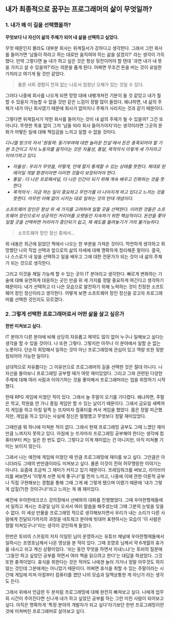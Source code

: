 ## 내가 최종적으로 꿈꾸는 프로그래머의 삶이 무엇일까?

### 1. 내가 왜 이 길을 선택했을까?

**무엇보다 나 자신이 삶의 주체가 되어 내 삶을 선택하고 싶었다.**

무엇 때문인지 몰라도 대부분 회사는 위계질서가 강하다고 생각한다. 그래서 그런 회사를 들어가면 '남들이 하라고 하는 대로만 움직여야 하는 삶을 살겠지?' 라는 생각이 가득했다. 만약 그렇다면 늘 내가 하고 싶은 것은 항상 뒷전이어야 할 텐데 '과연 내가 내 뜻을 가지고 살 수 있을까?'라는 의문을 품게 된다. 어쩌면 무조건 돈을 버는 것이 유일한 가치라고 여기게 될 것만 같았다.

> 물론 사회 경험이 전혀 없는 나로서 엄청난 오해가 있는 것일 수 있다.

그러다 나중에 회사를 나오게 되면 망망 대에 내팽개쳐진 기분이 들 것 같았고 내가 뭘 할 수 있을지 가늠할 수 없을 것만 같은 느낌이 정말 많이 들었다. 왜냐하면, 내 삶의 주체가 내가 아닌 회사였기 때문에 회사가 없어지니 주체가 사라지는 것과 같기 때문이다.

그렇다면 위계질서가 약한 회사를 들어가는 것이 내 삶의 주체가 될 수 있을까? 그건 또 아니다. 뚜렷한 목표 없이 그저 '남들 따라 회사 들어가야지'라는 생각이라면 그곳의 문화가 어떻든 일에 대해 책임감을 느끼고 일할 수 없을 것이다.

*다니엘 핑크의 저서 '원동력: 동기부여에 대한 놀라운 진실'에서 돈은 충족되어야 할 기본 조건이고 지식 노동자를 움직이는 것은 자율성, 통달, 목적의식 이렇게 세 가지라고 이야기하고 있다.*

- *자율성 : 우리가 무엇을, 어떻게, 언제 할지 통제할 수 있는 상태를 뜻한다. 제대로 된 에자일 개발 환경이라면 이러한 것들이 보장되어야 한다.*
- *통달 : 더 나은 프로페셔널, 더 나은 인간이 되기 위해 계속 배우고 진화하는 것을 뜻한다.*
- *목적의식 : 지금 하는 일이 중요하고 무언가를 더 나아지게 하고 있다고 느끼는 것을 뜻한다. 아무런 이해 없이 시키는 대로 일하는 것의 반대 개념이다.*

*소프트웨어 장인은 항상 위 세 가지를 고려하여 일할 곳을 선택한다. 이러한 것들은 소프트웨어 장인으로서 성공적인 커리어를 오랫동안 지속하기 위한 핵심적이다. 돈만을 쫓아 일할 곳을 선택하면 커리어가 중단되기 쉽고, 제 궤도를 돌려놓기가 거의 불가능하다.*

> 소프트웨어 장인 정신 중에서...

위 내용은 최근에 읽었던 책에서 나오는 한 부분을 가져온 것이다. 막연하게 생각하고 희망했던 나의 직업 선택과 앞으로의 삶의 자세에 대해 명확하게 정리해준 말이다. 결국, 나 스스로가 내 일을 선택하고 일을 배우고 그에 대한 전문가가 되는 것이 내 삶의 주체가 되는 것으로 생각한다.

그리고 이것을 제일 가능케 할 수 있는 곳이 IT 분야라고 생각한다. 빠르게 변화하는 기술에 대해 유연하게 대응하는 곳인 만큼 위 세 가지를 정말 중요하게 여긴다고 생각하기 때문이다. 내가 선택하고 더 나은 모습으로 발전하기 위해 노력하는 것이 진정한 소프트웨어 장인 정신이라고 생각한다. 어떻게 보면 소프트웨어 장인 정신을 갖고자 프로그래머를 선택한 것인지도 모르겠다.

### 2. 그렇게 선택한 프로그래머로서 어떤 삶을 살고 싶은가

**한번 미쳐보고 싶다.**

IT 분야가 다른 분야에 비해 상당히 자유롭고 제약도 많이 없어 누구나 일해보고 싶다는 생각을 할 수 있을 것이다. 나 또한 그렇다. 그렇지만 아무나 이 분야에서 일할 순 없는 노릇이다. 단순히 희망해서 일하는 것이 아닌 프로그래밍에 관심이 있고 역량 또한 뒷받침되어야 가능한 일이다.

상대적으로 자유롭다는 그 이유만으로 프로그래머의 길을 선택한 것은 절대 아니다. 나 자신을 돌아보니 프로그래밍 공부할 때가 여럿 재미있었다. 그리고 그와 관련된 다양한 주제에 대해 여러 사람과 이야기하는 것을 좋아해서 프로그래머라는 업을 희망하기 시작했다.

한때 RPG 게임에 미쳤던 적이 있다. 그래서 늘 주말이 오기를 기다렸다. 왜냐하면, 주말은 학교, 학원을 안 가니 종일 게임만 할 수 있는 날이기 때문이다. 그래서 금요일 새벽까지 게임을 하고 아침 일찍 눈 뜨자마자 컴퓨터를 켜서 게임을 했었다. 몸은 정말 피곤했지만, 게임을 하고 있다는 사실에 정신은 멀쩡했고 무엇보다 정말 재미있었다.

그때만큼 뭐 하나에 미쳐본 적이 없다. 그래서 현재 프로그래밍 공부도 그때 느꼈던 재미만큼 느껴지지 못하고 있다. 아침에 눈 뜨자마자 프로그래밍 공부해야 한다는 생각에 컴퓨터부터 켜는 일은 한 번도 없다. 그렇다고 이게 재미없는 건 아니지만, 아직 미쳐볼 기미는 보이지 않는다.

그래서 나는 예전에 게임에 미쳤던 때 만큼 프로그래밍에 재미를 보고 싶다. 그만큼은 아니더라도 그때의 반만큼이라도 미쳐보고 싶다. 물론 이것이 전혀 허무맹랑한 이야기는 아니다. 요즘에 조금씩 그 재미가 커지고 있기 때문이다. 프레임워크를 써보고, 라이브러리를 써보면서 '이렇게 쓰면 되게 좋구나!'를 먼저 느끼고, 나중에 이에 관한 이론적 공부나 직접 구현해보는 경험을 통해 그때 그게 왜 그렇게 됐으며 이랬기 때문에 '내가 그렇게 삽질(?)한 것이구나!'라고 느끼는 게 꽤 재미있다.

예전에 우아한테크코스 강의장에서 선배와의 대화를 진행했었다. 그때 우아한형제들에서 일하고 계시는 조광일 님이 오셔서 여러 말씀을 해주셨는데 그때 그분의 눈빛을 잊을 수 없다. 이 세상 만물을 프로그래밍 적으로 생각해보자면서 우리가 내는 소리가 다른 사람에게 전달되기까지의 과정을 네트워크 분야에 빗대어 표현하시는 모습이 '이 사람은 정말 미쳐있구나!'라는 생각이 강인하게 들었다.

한번은 토비의 스프링의 저자 이일민 님이 운영하시는 유튜브 채널에 우아한형제들에서 일하시는 조영호님께서 나온 영상을 본 적이 있다. 그때 조영호 님께서 약 6개월의 휴가를 내시고 쉬고 계신 상황이었다. '쉬는 동안 무엇을 하면서 지내느냐'는 토비의 질문에 '그동안 하고 싶었던 공부를 하면서 여러 책을 읽으려고 한다'는 대답을 하셨었다. 그것 또한 충격이었다. 휴식을 취한다는 것은 적어도 나에겐 놀러 가거나 정말 아무것도 하지 않는 것인데 그분에게는 아니었기 때문이다. 어쩌면 휴식을 취할 수 있는 주말이라는 시간에 게임에 미쳐 아침부터 컴퓨터를 켰던 나의 모습과 일맥상통한 게 아닌가 라는 생각도 든다.

그래서 위에서 언급한 두 분처럼 프로그래밍에 대해 완전히 빠져보고 싶다. 나에게 업무 외 시간이 주어진다면 신나게 내가 하고 싶었던 공부를 하는 그런 미친 사람이 되어보고 싶다. 아직은 명확하게 '특정 분야의 개발자가 되고 싶다'라기보단 한번 프로그래밍이란 것에 미쳐버린 프로그래머로 살아보고 싶다.